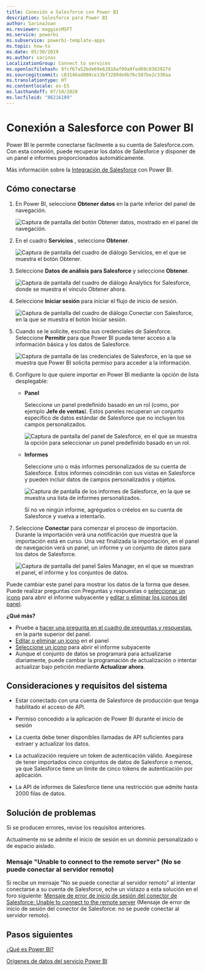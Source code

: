 ```yaml
---
title: Conexión a Salesforce con Power BI
description: Salesforce para Power BI
author: SarinaJoan
ms.reviewer: maggiesMSFT
ms.service: powerbi
ms.subservice: powerbi-template-apps
ms.topic: how-to
ms.date: 05/30/2019
ms.author: sarinas
LocalizationGroup: Connect to services
ms.openlocfilehash: 9fcf67a52bde69e62816af09a8fed69c8383927d
ms.sourcegitcommit: c83146ad008ce13bf3289de9b76c507be2c330aa
ms.translationtype: HT
ms.contentlocale: es-ES
ms.lasthandoff: 07/10/2020
ms.locfileid: "86216189"
---
```

# <a name="connect-to-salesforce-with-power-bi"></a>Conexión a Salesforce con Power BI
Power BI le permite conectarse fácilmente a su cuenta de Salesforce.com. Con esta conexión, puede recuperar los datos de Salesforce y disponer de un panel e informes proporcionados automáticamente.

Más información sobre la [Integración de Salesforce](https://powerbi.microsoft.com/integrations/salesforce) con Power BI.

## <a name="how-to-connect"></a>Cómo conectarse
1. En Power BI, seleccione **Obtener datos** en la parte inferior del panel de navegación.
   
   ![Captura de pantalla del botón Obtener datos, mostrado en el panel de navegación.](media/service-connect-to-salesforce/pbi_getdata.png) 
2. En el cuadro **Servicios** , seleccione **Obtener**.
   
   ![Captura de pantalla del cuadro de diálogo Servicios, en el que se muestra el botón Obtener.](media/service-connect-to-salesforce/pbi_getservices.png) 
3. Seleccione **Datos de análisis para Salesforce** y seleccione **Obtener**.  
   
   ![Captura de pantalla del cuadro de diálogo Analytics for Salesforce, donde se muestra el vínculo Obtener ahora.](media/service-connect-to-salesforce/salesforce.png)
4. Seleccione **Iniciar sesión** para iniciar el flujo de inicio de sesión.
   
    ![Captura de pantalla del cuadro de diálogo Conectar con Salesforce, en la que se muestra el botón Iniciar sesión.](media/service-connect-to-salesforce/dialog.png)
5. Cuando se le solicite, escriba sus credenciales de Salesforce. Seleccione **Permitir** para que Power BI pueda tener acceso a la información básica y los datos de Salesforce.
   
   ![Captura de pantalla de las credenciales de Salesforce, en la que se muestra que Power BI solicita permiso para acceder a la información.](media/service-connect-to-salesforce/sf_authorize.png)
6. Configure lo que quiere importar en Power BI mediante la opción de lista desplegable:
   
   * **Panel**
     
     Seleccione un panel predefinido basado en un rol (como, por ejemplo **Jefe de ventas**). Estos paneles recuperan un conjunto específico de datos estándar de Salesforce que no incluyen los campos personalizados.
     
     ![Captura de pantalla del panel de Salesforce, en el que se muestra la opción para seleccionar un panel predefinido basado en un rol.](media/service-connect-to-salesforce/pbi_salesforcechooserole.png)
   * **Informes**
     
     Seleccione uno o más informes personalizados de su cuenta de Salesforce. Estos informes coincidirán con sus vistas en Salesforce y pueden incluir datos de campos personalizados y objetos.
     
     ![Captura de pantalla de los informes de Salesforce, en la que se muestra una lista de informes personalizados.](media/service-connect-to-salesforce/pbi_salesforcereports.png)
     
     Si no ve ningún informe, agréguelos o créelos en su cuenta de Salesforce y vuelva a intentarlo.

7. Seleccione **Conectar** para comenzar el proceso de importación. Durante la importación verá una notificación que muestra que la importación está en curso. Una vez finalizada la importación, en el panel de navegación verá un panel, un informe y un conjunto de datos para los datos de Salesforce.
   
   ![Captura de pantalla del panel Sales Manager, en el que se muestran el panel, el informe y los conjuntos de datos.](media/service-connect-to-salesforce/pbi_getdatasalesforcedash.png)

Puede cambiar este panel para mostrar los datos de la forma que desee. Puede realizar preguntas con Preguntas y respuestas o [seleccionar un icono](../consumer/end-user-tiles.md) para abrir el informe subyacente y [editar o eliminar los iconos del panel](../create-reports/service-dashboard-edit-tile.md).

**¿Qué más?**

* Pruebe a [hacer una pregunta en el cuadro de preguntas y respuestas](../consumer/end-user-q-and-a.md), en la parte superior del panel.
* [Editar o eliminar un icono](../create-reports/service-dashboard-edit-tile.md) en el panel
* [Seleccione un icono](../create-reports/service-dashboard-tiles.md) para abrir el informe subyacente
* Aunque el conjunto de datos se programará para actualizarse diariamente, puede cambiar la programación de actualización o intentar actualizar bajo petición mediante **Actualizar ahora**.

## <a name="system-requirements-and-considerations"></a>Consideraciones y requisitos del sistema

- Estar conectado con una cuenta de Salesforce de producción que tenga habilitado el acceso de API.

- Permiso concedido a la aplicación de Power BI durante el inicio de sesión

- La cuenta debe tener disponibles llamadas de API suficientes para extraer y actualizar los datos.

- La actualización requiere un token de autenticación válido. Asegúrese de tener importados cinco conjuntos de datos de Salesforce o menos, ya que Salesforce tiene un límite de cinco tokens de autenticación por aplicación.

- La API de informes de Salesforce tiene una restricción que admite hasta 2000 filas de datos.


## <a name="troubleshooting"></a>Solución de problemas

Si se producen errores, revise los requisitos anteriores. 

Actualmente no se admite el inicio de sesión en un dominio personalizado o de espacio aislado.

### <a name="unable-to-connect-to-the-remote-server-message"></a>Mensaje "Unable to connect to the remote server" (No se puede conectar al servidor remoto)

Si recibe un mensaje "No se puede conectar al servidor remoto" al intentar conectarse a su cuenta de Salesforce, eche un vistazo a esta solución en el foro siguiente: [Mensaje de error de inicio de sesión del conector de Salesforce: Unable to connect to the remote server](https://www.outsystems.com/forums/Forum_TopicView.aspx?TopicId=17674&TopicName=log-in-error-message-unable-to-connect-to-the-remote-server&) (Mensaje de error de inicio de sesión del conector de Salesforce: no se puede conectar al servidor remoto).


## <a name="next-steps"></a>Pasos siguientes
[¿Qué es Power BI?](../fundamentals/power-bi-overview.md)

[Orígenes de datos del servicio Power BI](service-get-data.md)
